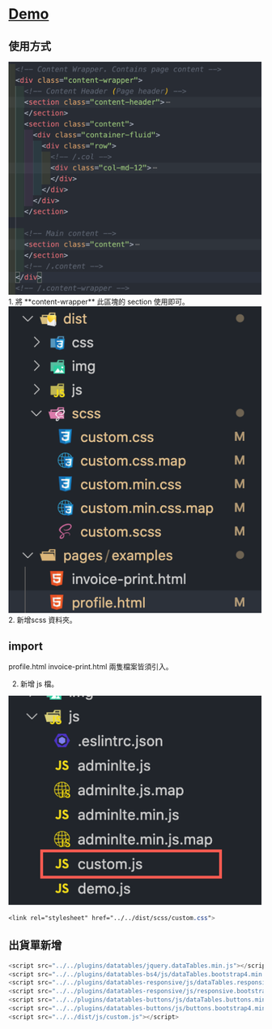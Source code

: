 # [Demo](https://jssanji03.github.io/EtherWan_Demo/pages/examples/profile.html)

## 使用方式
<img src="https://github.com/jssanji03/EtherWan_Demo/blob/main/ex1.png" width="500">
1. 將 **content-wrapper** 此區塊的 section 使用即可。



<img src="https://github.com/jssanji03/EtherWan_Demo/blob/main/ex2.png" width="500">
2. 新增scss 資料夾。

## import
profile.html 
invoice-print.html
兩隻檔案皆須引入。

2. 新增 js 檔。
<img src="https://github.com/jssanji03/EtherWan_Demo/blob/main/ex3.png" width="500">


```css
<link rel="stylesheet" href="../../dist/scss/custom.css">
```
## 出貨單新增
```js
<script src="../../plugins/datatables/jquery.dataTables.min.js"></script>
<script src="../../plugins/datatables-bs4/js/dataTables.bootstrap4.min.js"></script>
<script src="../../plugins/datatables-responsive/js/dataTables.responsive.min.js"></script>
<script src="../../plugins/datatables-responsive/js/responsive.bootstrap4.min.js"></script>
<script src="../../plugins/datatables-buttons/js/dataTables.buttons.min.js"></script>
<script src="../../plugins/datatables-buttons/js/buttons.bootstrap4.min.js"></script>
<script src="../../dist/js/custom.js"></script>
```


